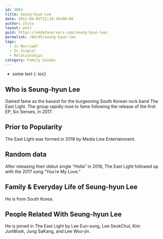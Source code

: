 ```yaml
---
id: 2063
title: Seung-hyun Lee
date: 2012-04-05T12:24:19+00:00
author: chito
layout: post
guid: https://ukdataservers.com/seung-hyun-lee/
permalink: /04/05/seung-hyun-lee
tags:
  - Is Married?
  - Is Single?
  - Relationships
category: Family Guides
---
```


* some text
{: toc}
          
          
## Who is  Seung-hyun Lee
                  
                  
                  
Gained fame as the bassist for the burgeoning South Korean rock band The East Light. The group rapidly rose to fame following the release of the first EP, Six Senses, in 2017. 
                  
                
                
                
## Prior to Popularity 
                  
                  
                  
The East Light was formed in 2016 by Media Line Entertainment. 
                  
                
                
                
## Random data 
                  
                  
                  
After releasing their debut single &#8220;Holla&#8221; in 2016, The East Light followed up with the 2017 song &#8220;You&#8217;re My Love.&#8221; 
                  
                
                
                
## Family & Everyday Life of Seung-hyun Lee
                  
                  
                  
He is from South Korea. 
                  
                
                
                
## People Related With  Seung-hyun Lee
                  
                  
                  
He is joined in The East Light by Lee Eun-sung, Lee SeokChul, Kim JunWook, Jung SaKang, and Lee Woo-jin. 
                  
                
              
            
          
          
          
    
    
  
